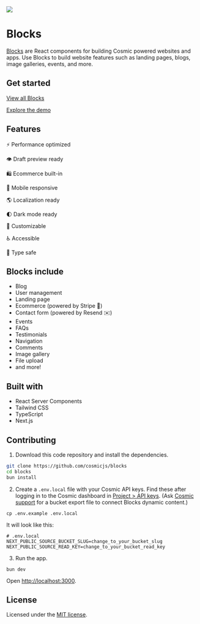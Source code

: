 <a href="https://blocks.cosmicjs.com">
  <img src="https://github.com/cosmicjs/blocks/assets/26257029/2e2962f4-37e7-479e-9588-ddd261d11790" />
</a>

# Blocks

[Blocks](https://blocks.cosmicjs.com) are React components for building Cosmic powered websites and apps. Use Blocks to build website features such as landing pages, blogs, image galleries, events, and more.

## Get started

[View all Blocks](https://blocks.cosmicjs.com)

[Explore the demo](https://cosmic-agency-template.vercel.app)

## Features

⚡️ Performance optimized

👁 Draft preview ready

🛍 Ecommerce built-in

📱 Mobile responsive

🌎 Localization ready

🌓 Dark mode ready

🔧 Customizable

♿️ Accessible

🦺 Type safe

## Blocks include
- Blog
- User management
- Landing page
- Ecommerce (powered by Stripe 🛒)
- Contact form (powered by Resend ✉️)
- Events
- FAQs
- Testimonials
- Navigation
- Comments
- Image gallery
- File upload
- and more!

## Built with

- React Server Components
- Tailwind CSS
- TypeScript
- Next.js

## Contributing

1. Download this code repository and install the dependencies.

```bash
git clone https://github.com/cosmicjs/blocks
cd blocks
bun install
```

2. Create a `.env.local` file with your Cosmic API keys. Find these after logging in to the Cosmic dashboard in [Project > API keys](https://app.cosmicjs.com/?redirect_to=?highlight=api-keys). (Ask [Cosmic support](https://www.cosmicjs.com/contact) for a bucket export file to connect Blocks dynamic content.)

```
cp .env.example .env.local
```

It will look like this:

```
# .env.local
NEXT_PUBLIC_SOURCE_BUCKET_SLUG=change_to_your_bucket_slug
NEXT_PUBLIC_SOURCE_READ_KEY=change_to_your_bucket_read_key
```

3. Run the app.

```
bun dev
```

Open [http://localhost:3000](http://localhost:3000).

## License

Licensed under the [MIT license](https://github.com/cosmicjs/blocks/blob/main/LICENSE).
